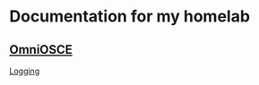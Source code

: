 # Documentation for my homelab

## [OmniOSCE](https://github.com/jadams/homelab-documentation/tree/master/omniosce)
[Logging](https://github.com/jadams/homelab-documentation/blob/master/omniosce/logging.md)
